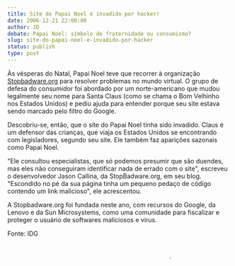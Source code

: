```yaml
---
title: Site do Papai Noel é invadido por hacker!
date: 2006-12-21 22:00:00
author: JD
debate: Papai Noel: símbolo de fraternidade ou consumismo? 
slug: site-do-papai-noel-e-invadido-por-hacker
status: publish 
type: post
---
```


Às vésperas do Natal, Papai Noel teve que recorrer à organização [Stopbadware.org](http://Stopbadware.org) para resolver problemas no mundo virtual. O grupo de defesa do consumidor foi abordado por um norte-americano que mudou legalmente seu nome para Santa Claus (como se chama o Bom Velhinho nos Estados Unidos) e pediu ajuda para entender porque seu site estava sendo marcado pelo filtro do Google.  
  
Descobriu-se, então, que o site do Papai Noel tinha sido invadido. Claus é um defensor das crianças, que viaja os Estados Unidos se encontrando com legisladores, segundo seu site. Ele também faz aparições sazonais como Papai Noel.  
  
"Ele consultou especialistas, que só podemos presumir que são duendes, mas eles não conseguiram identificar nada de errado com o site", escreveu o desenvolvedor Jason Callina, da StopBadware.org, em seu blog. "Escondido no pé da sua página tinha um pequeno pedaço de código contendo um link malicioso", ele acrescentou.  
  
A Stopbadware.org foi fundada neste ano, com recursos do Google, da Lenovo e da Sun Microsystems, como uma comunidade para fiscalizar e proteger o usuário de softwares maliciosos e vírus.   
  
Fonte: IDG  
                                                                                  
                                                                                
                                                                                             .
